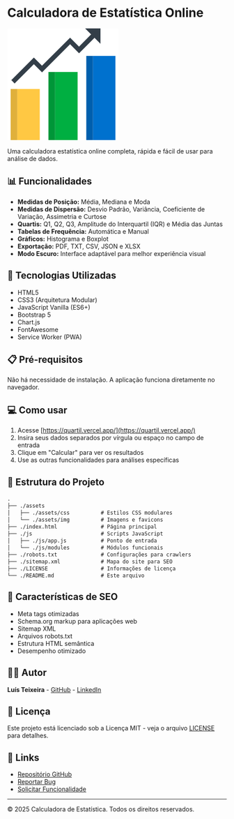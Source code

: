 # Calculadora de Estatística Online

![Logo da Calculadora de Estatística](./assets/img/logo/logo.png)

Uma calculadora estatística online completa, rápida e fácil de usar para análise de dados.

## 📊 Funcionalidades

- **Medidas de Posição:** Média, Mediana e Moda
- **Medidas de Dispersão:** Desvio Padrão, Variância, Coeficiente de Variação, Assimetria e Curtose
- **Quartis:** Q1, Q2, Q3, Amplitude do Interquartil (IQR) e Média das Juntas
- **Tabelas de Frequência:** Automática e Manual
- **Gráficos:** Histograma e Boxplot
- **Exportação:** PDF, TXT, CSV, JSON e XLSX
- **Modo Escuro:** Interface adaptável para melhor experiência visual

## 🚀 Tecnologias Utilizadas

- HTML5
- CSS3 (Arquitetura Modular)
- JavaScript Vanilla (ES6+)
- Bootstrap 5
- Chart.js
- FontAwesome
- Service Worker (PWA)

## 📋 Pré-requisitos

Não há necessidade de instalação. A aplicação funciona diretamente no navegador.

## 💻 Como usar

1. Acesse [https://quartil.vercel.app/](https://quartil.vercel.app/)
2. Insira seus dados separados por vírgula ou espaço no campo de entrada
3. Clique em "Calcular" para ver os resultados
4. Use as outras funcionalidades para análises específicas

## 🔧 Estrutura do Projeto

```
.
├── ./assets
│   ├── ./assets/css          # Estilos CSS modulares
│   └── ./assets/img          # Imagens e favicons
├── ./index.html              # Página principal
├── ./js                      # Scripts JavaScript
│   ├── ./js/app.js           # Ponto de entrada
│   └── ./js/modules          # Módulos funcionais
├── ./robots.txt              # Configurações para crawlers
├── ./sitemap.xml             # Mapa do site para SEO
├── ./LICENSE                 # Informações de licença
└── ./README.md               # Este arquivo
```

## 📝 Características de SEO

- Meta tags otimizadas
- Schema.org markup para aplicações web
- Sitemap XML
- Arquivos robots.txt
- Estrutura HTML semântica
- Desempenho otimizado

## 👨‍💻 Autor

**Luís Teixeira** - [GitHub](https://github.com/LuisT-ls) - [LinkedIn](https://www.linkedin.com/in/luis-tei)

## 📄 Licença

Este projeto está licenciado sob a Licença MIT - veja o arquivo [LICENSE](LICENSE) para detalhes.

## 🔗 Links

- [Repositório GitHub](https://github.com/LuisT-ls/QUARTIL)
- [Reportar Bug](mailto:luishg213@outlook.com)
- [Solicitar Funcionalidade](mailto:luishg213@outlook.com)

---

&copy; 2025 Calculadora de Estatística. Todos os direitos reservados.
